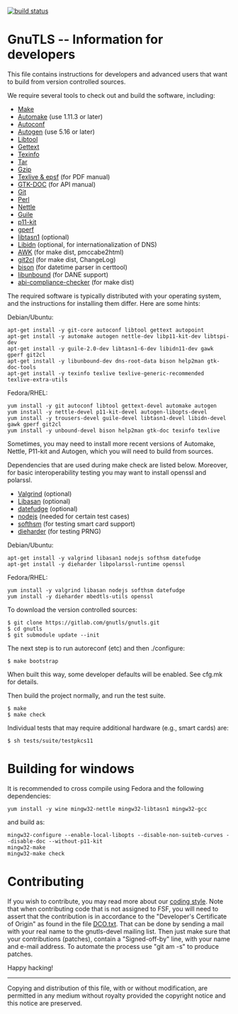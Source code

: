 [![build status](https://ci.gitlab.com/projects/684/status.png?ref=master)](https://gitlab.com/gnutls/gnutls/builds)

# GnuTLS -- Information for developers

This file contains instructions for developers and advanced users that
want to build from version controlled sources.

We require several tools to check out and build the software, including:

* [Make](http://www.gnu.org/software/make/)
* [Automake](http://www.gnu.org/software/automake/) (use 1.11.3 or later)
* [Autoconf](http://www.gnu.org/software/autoconf/)
* [Autogen](http://www.gnu.org/software/autogen/) (use 5.16 or later)
* [Libtool](http://www.gnu.org/software/libtool/)
* [Gettext](http://www.gnu.org/software/gettext/)
* [Texinfo](http://www.gnu.org/software/texinfo/)
* [Tar](http://www.gnu.org/software/tar/)
* [Gzip](http://www.gnu.org/software/gzip/)
* [Texlive & epsf](http://www.tug.org/texlive/) (for PDF manual)
* [GTK-DOC](http://www.gtk.org/gtk-doc/) (for API manual)
* [Git](http://git-scm.com/)
* [Perl](http://www.cpan.org/)
* [Nettle](http://www.lysator.liu.se/~nisse/nettle/)
* [Guile](http://www.gnu.org/software/guile/)
* [p11-kit](http://p11-glue.freedesktop.org/p11-kit.html)
* [gperf](http://www.gnu.org/software/gperf/)
* [libtasn1](http://josefsson.org/libtasn1/) (optional)
* [Libidn](http://www.gnu.org/software/libidn/) (optional, for internationalization of DNS)
* [AWK](http://www.gnu.org/software/awk/) (for make dist, pmccabe2html)
* [git2cl](http://savannah.nongnu.org/projects/git2cl/) (for make dist, ChangeLog)
* [bison](http://www.gnu.org/software/bison) (for datetime parser in certtool)
* [libunbound](https://unbound.net/) (for DANE support)
* [abi-compliance-checker](http://ispras.linuxbase.org/index.php/ABI_compliance_checker) (for make dist)

The required software is typically distributed with your operating
system, and the instructions for installing them differ.  Here are
some hints:

Debian/Ubuntu:
```
apt-get install -y git-core autoconf libtool gettext autopoint
apt-get install -y automake autogen nettle-dev libp11-kit-dev libtspi-dev
apt-get install -y guile-2.0-dev libtasn1-6-dev libidn11-dev gawk gperf git2cl
apt-get install -y libunbound-dev dns-root-data bison help2man gtk-doc-tools
apt-get install -y texinfo texlive texlive-generic-recommended texlive-extra-utils
```

Fedora/RHEL:
```
yum install -y git autoconf libtool gettext-devel automake autogen
yum install -y nettle-devel p11-kit-devel autogen-libopts-devel
yum install -y trousers-devel guile-devel libtasn1-devel libidn-devel gawk gperf git2cl
yum install -y unbound-devel bison help2man gtk-doc texinfo texlive
```

Sometimes, you may need to install more recent versions of Automake,
Nettle, P11-kit and Autogen, which you will need to build from sources. 

Dependencies that are used during make check are listed below. Moreover,
for basic interoperability testing you may want to install openssl
and polarssl.

* [Valgrind](http://valgrind.org/) (optional)
* [Libasan](https://gcc.gnu.org//) (optional)
* [datefudge](http://packages.debian.org/datefudge) (optional)
* [nodejs](http://nodejs.org/) (needed for certain test cases)
* [softhsm](http://www.opendnssec.org/softhsm/) (for testing smart card support)
* [dieharder](http://www.phy.duke.edu/~rgb/General/dieharder.php) (for testing PRNG)

Debian/Ubuntu:
```
apt-get install -y valgrind libasan1 nodejs softhsm datefudge
apt-get install -y dieharder libpolarssl-runtime openssl
```

Fedora/RHEL:
```
yum install -y valgrind libasan nodejs softhsm datefudge
yum install -y dieharder mbedtls-utils openssl
```


To download the version controlled sources:

```
$ git clone https://gitlab.com/gnutls/gnutls.git
$ cd gnutls
$ git submodule update --init
```

The next step is to run autoreconf (etc) and then ./configure:

```
$ make bootstrap
```

When built this way, some developer defaults will be enabled.  See
cfg.mk for details.

Then build the project normally, and run the test suite.

```
$ make
$ make check
```

Individual tests that may require additional hardware (e.g., smart cards)
are:
```
$ sh tests/suite/testpkcs11
```

# Building for windows

It is recommended to cross compile using Fedora and the following
dependencies:

```
yum install -y wine mingw32-nettle mingw32-libtasn1 mingw32-gcc
```

and build as:

```
mingw32-configure --enable-local-libopts --disable-non-suiteb-curves --disable-doc --without-p11-kit
mingw32-make
mingw32-make check
```

# Contributing

If you wish to contribute, you may read more about our [coding style](doc/README.CODING_STYLE).
Note that when contributing code that is not assigned to FSF, you will
need to assert that the contribution is in accordance to the "Developer's
Certificate of Origin" as found in the file [DCO.txt](doc/DCO.txt).
That can be done by sending a mail with your real name to the gnutls-devel
mailing list. Then just make sure that your contributions (patches),
contain a "Signed-off-by" line, with your name and e-mail address. 
To automate the process use "git am -s" to produce patches.

Happy hacking!

----------------------------------------------------------------------
Copying and distribution of this file, with or without modification,
are permitted in any medium without royalty provided the copyright
notice and this notice are preserved.

